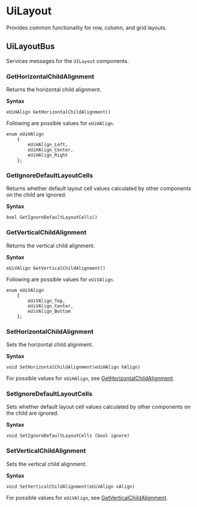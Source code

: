 # UiLayout<a name="lua-scripting-ces-api-ui-uilayout"></a>

Provides common functionality for row, column, and grid layouts\.

## UiLayoutBus<a name="lua-scripting-ces-api-ui-uilayout-uilayoutbus"></a>

Services messages for the `UILayout` components\.

### GetHorizontalChildAlignment<a name="lua-scripting-ces-api-ui-uilayout-gethorizontalchildalignment"></a>

Returns the horizontal child alignment\.

**Syntax**

```
eUiHAlign GetHorizontalChildAlignment()
```

Following are possible values for `eUiHAlign`\.

```
enum eUiHAlign
    {
        eUiHAlign_Left,
        eUiHAlign_Center,
        eUiHAlign_Right
    };
```

### GetIgnoreDefaultLayoutCells<a name="lua-scripting-ces-api-ui-uilayout-getignoredefaultlayoutcells"></a>

Returns whether default layout cell values calculated by other components on the child are ignored\.

**Syntax**

```
bool GetIgnoreDefaultLayoutCells()
```

### GetVerticalChildAlignment<a name="lua-scripting-ces-api-ui-uilayout-getverticalchildalignment"></a>

Returns the vertical child alignment\.

**Syntax**

```
eUiVAlign GetVerticalChildAlignment()
```

Following are possible values for `eUiVAlign`\.

```
enum eUiVAlign
    {
        eUiVAlign_Top,
        eUiVAlign_Center,
        eUiVAlign_Bottom
    };
```

### SetHorizontalChildAlignment<a name="lua-scripting-ces-api-ui-uilayout-sethorizontalchildalignment"></a>

Sets the horizontal child alignment\.

**Syntax**

```
void SetHorizontalChildAlignment(eUiHAlign hAlign)
```

For possible values for `eUiHAlign`, see [GetHorizontalChildAlignment](#lua-scripting-ces-api-ui-uilayout-gethorizontalchildalignment)\.

### SetIgnoreDefaultLayoutCells<a name="lua-scripting-ces-api-ui-uilayout-setignoredefaultlayoutcells"></a>

Sets whether default layout cell values calculated by other components on the child are ignored\.

**Syntax**

```
void SetIgnoreDefaultLayoutCells (bool ignore)
```

### SetVerticalChildAlignment<a name="lua-scripting-ces-api-ui-uilayout-setverticalchildalignment"></a>

Sets the vertical child alignment\.

**Syntax**

```
void SetVerticalChildAlignment(eUiVAlign vAlign)
```

For possible values for `eUiVAlign`, see [GetVerticalChildAlignment](#lua-scripting-ces-api-ui-uilayout-getverticalchildalignment)\.